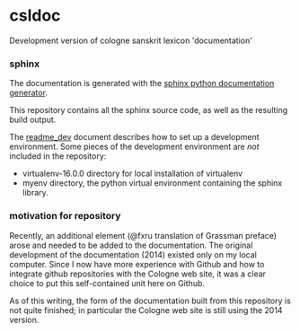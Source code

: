 # csldoc
Development version of cologne sanskrit lexicon 'documentation'


### sphinx
The documentation is generated with the [sphinx python documentation generator](http://www.sphinx-doc.org/en/master/).

This repository contains all the sphinx source code, as well as the resulting build output.

The [readme_dev](https://github.com/sanskrit-lexicon/csldoc/blob/master/readme_dev.org) document describes how to
set up a development environment.  Some pieces of the development environment are *not* included in the repository:
* virtualenv-16.0.0 directory for local installation of virtualenv
* myenv directory, the python virtual environment containing the sphinx library.

### motivation for repository
Recently, an additional element  (@fxru translation of Grassman preface) arose and needed to be added to the
documentation.  The original development of the documentation (2014) existed only on my local
computer.  Since I now have more experience with Github and how to integrate github repositories with the
Cologne web site, it was a clear choice to put this self-contained unit here on Github.

As of this writing,  the form of the documentation built from this repository is not quite finished; in particular
the Cologne web site is still using the 2014 version.
